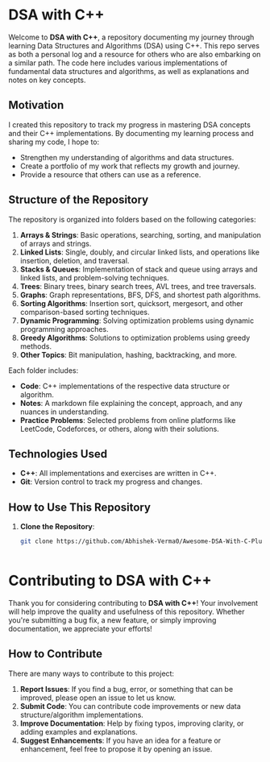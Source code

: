 # DSA with C++

Welcome to **DSA with C++**, a repository documenting my journey through learning Data Structures and Algorithms (DSA) using C++. This repo serves as both a personal log and a resource for others who are also embarking on a similar path. The code here includes various implementations of fundamental data structures and algorithms, as well as explanations and notes on key concepts.

## Motivation

I created this repository to track my progress in mastering DSA concepts and their C++ implementations. By documenting my learning process and sharing my code, I hope to:

- Strengthen my understanding of algorithms and data structures.
- Create a portfolio of my work that reflects my growth and journey.
- Provide a resource that others can use as a reference.

## Structure of the Repository

The repository is organized into folders based on the following categories:

1. **Arrays & Strings**: Basic operations, searching, sorting, and manipulation of arrays and strings.
2. **Linked Lists**: Single, doubly, and circular linked lists, and operations like insertion, deletion, and traversal.
3. **Stacks & Queues**: Implementation of stack and queue using arrays and linked lists, and problem-solving techniques.
4. **Trees**: Binary trees, binary search trees, AVL trees, and tree traversals.
5. **Graphs**: Graph representations, BFS, DFS, and shortest path algorithms.
6. **Sorting Algorithms**: Insertion sort, quicksort, mergesort, and other comparison-based sorting techniques.
7. **Dynamic Programming**: Solving optimization problems using dynamic programming approaches.
8. **Greedy Algorithms**: Solutions to optimization problems using greedy methods.
9. **Other Topics**: Bit manipulation, hashing, backtracking, and more.

Each folder includes:

- **Code**: C++ implementations of the respective data structure or algorithm.
- **Notes**: A markdown file explaining the concept, approach, and any nuances in understanding.
- **Practice Problems**: Selected problems from online platforms like LeetCode, Codeforces, or others, along with their solutions.

## Technologies Used

- **C++**: All implementations and exercises are written in C++.
- **Git**: Version control to track my progress and changes.

## How to Use This Repository

1. **Clone the Repository**:
   ```bash
   git clone https://github.com/Abhishek-Verma0/Awesome-DSA-With-C-Plus-Plus.git



# Contributing to DSA with C++

Thank you for considering contributing to **DSA with C++**! Your involvement will help improve the quality and usefulness of this repository. Whether you're submitting a bug fix, a new feature, or simply improving documentation, we appreciate your efforts!

## How to Contribute

There are many ways to contribute to this project:

1. **Report Issues**: If you find a bug, error, or something that can be improved, please open an issue to let us know.
2. **Submit Code**: You can contribute code improvements or new data structure/algorithm implementations.
3. **Improve Documentation**: Help by fixing typos, improving clarity, or adding examples and explanations.
4. **Suggest Enhancements**: If you have an idea for a feature or enhancement, feel free to propose it by opening an issue.

